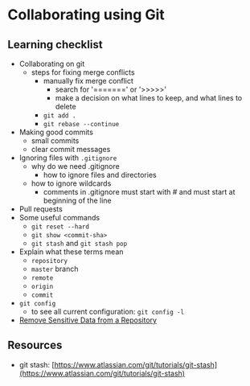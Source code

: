 # Collaborating using Git

## Learning checklist

* Collaborating on git
  * steps for fixing merge conflicts
    * manually fix merge conflict
      * search for '=======' or '&gt;&gt;&gt;&gt;&gt;'
      * make a decision on what lines to keep, and what lines to delete 
    * `git add .`
    * `git rebase --continue`
* Making good commits
  * small commits
  * clear commit messages
* Ignoring files with `.gitignore`
  * why do we need .gitignore
    * how to ignore files and directories
  * how to ignore wildcards
    * comments in .gitignore must start with \# and must start at beginning of the line
* Pull requests
* Some useful commands
  * `git reset --hard`
  * `git show <commit-sha>`
  * `git stash` and `git stash pop`
* Explain what these terms mean
  * `repository`
  * `master` branch
  * `remote`
  * `origin`
  * `commit`
* `git config`
  * to see all current configuration: `git config -l`
* [Remove Sensitive Data from a Repository](https://help.github.com/articles/removing-sensitive-data-from-a-repository/)

## Resources

* git stash: [https://www.atlassian.com/git/tutorials/git-stash](https://www.atlassian.com/git/tutorials/git-stash)

